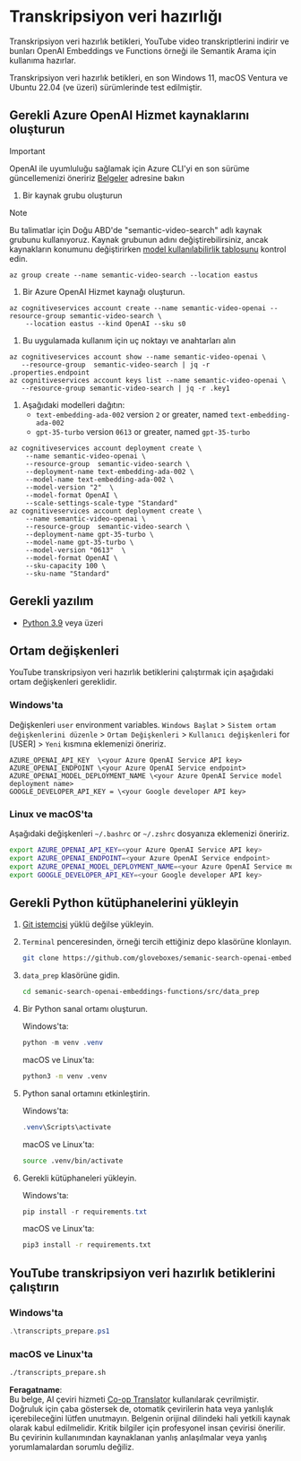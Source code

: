 <!--
CO_OP_TRANSLATOR_METADATA:
{
  "original_hash": "0d69f2d5814a698d3de5d0235940b5ae",
  "translation_date": "2025-05-19T18:50:13+00:00",
  "source_file": "08-building-search-applications/scripts/README.md",
  "language_code": "tr"
}
-->
# Transkripsiyon veri hazırlığı

Transkripsiyon veri hazırlık betikleri, YouTube video transkriptlerini indirir ve bunları OpenAI Embeddings ve Functions örneği ile Semantik Arama için kullanıma hazırlar.

Transkripsiyon veri hazırlık betikleri, en son Windows 11, macOS Ventura ve Ubuntu 22.04 (ve üzeri) sürümlerinde test edilmiştir.

## Gerekli Azure OpenAI Hizmet kaynaklarını oluşturun

> [!IMPORTANT]
> OpenAI ile uyumluluğu sağlamak için Azure CLI'yi en son sürüme güncellemenizi öneririz
> [Belgeler](https://learn.microsoft.com/cli/azure/update-azure-cli?WT.mc_id=academic-105485-koreyst) adresine bakın

1. Bir kaynak grubu oluşturun

> [!NOTE]
> Bu talimatlar için Doğu ABD'de "semantic-video-search" adlı kaynak grubunu kullanıyoruz.
> Kaynak grubunun adını değiştirebilirsiniz, ancak kaynakların konumunu değiştirirken 
> [model kullanılabilirlik tablosunu](https://aka.ms/oai/models?WT.mc_id=academic-105485-koreyst) kontrol edin.

```console
az group create --name semantic-video-search --location eastus
```

1. Bir Azure OpenAI Hizmet kaynağı oluşturun.

```console
az cognitiveservices account create --name semantic-video-openai --resource-group semantic-video-search \
    --location eastus --kind OpenAI --sku s0
```

1. Bu uygulamada kullanım için uç noktayı ve anahtarları alın

```console
az cognitiveservices account show --name semantic-video-openai \
   --resource-group  semantic-video-search | jq -r .properties.endpoint
az cognitiveservices account keys list --name semantic-video-openai \
   --resource-group semantic-video-search | jq -r .key1
```

1. Aşağıdaki modelleri dağıtın:
   - `text-embedding-ada-002` version `2` or greater, named `text-embedding-ada-002`
   - `gpt-35-turbo` version `0613` or greater, named `gpt-35-turbo`

```console
az cognitiveservices account deployment create \
    --name semantic-video-openai \
    --resource-group  semantic-video-search \
    --deployment-name text-embedding-ada-002 \
    --model-name text-embedding-ada-002 \
    --model-version "2"  \
    --model-format OpenAI \
    --scale-settings-scale-type "Standard"
az cognitiveservices account deployment create \
    --name semantic-video-openai \
    --resource-group  semantic-video-search \
    --deployment-name gpt-35-turbo \
    --model-name gpt-35-turbo \
    --model-version "0613"  \
    --model-format OpenAI \
    --sku-capacity 100 \
    --sku-name "Standard"
```

## Gerekli yazılım

- [Python 3.9](https://www.python.org/downloads/?WT.mc_id=academic-105485-koreyst) veya üzeri

## Ortam değişkenleri

YouTube transkripsiyon veri hazırlık betiklerini çalıştırmak için aşağıdaki ortam değişkenleri gereklidir.

### Windows'ta

Değişkenleri `user` environment variables.
`Windows Başlat` > `Sistem ortam değişkenlerini düzenle` > `Ortam Değişkenleri` > `Kullanıcı değişkenleri` for [USER] > `Yeni` kısmına eklemenizi öneririz.

```text
AZURE_OPENAI_API_KEY  \<your Azure OpenAI Service API key>
AZURE_OPENAI_ENDPOINT \<your Azure OpenAI Service endpoint>
AZURE_OPENAI_MODEL_DEPLOYMENT_NAME \<your Azure OpenAI Service model deployment name>
GOOGLE_DEVELOPER_API_KEY = \<your Google developer API key>
```

### Linux ve macOS'ta

Aşağıdaki değişkenleri `~/.bashrc` or `~/.zshrc` dosyanıza eklemenizi öneririz.

```bash
export AZURE_OPENAI_API_KEY=<your Azure OpenAI Service API key>
export AZURE_OPENAI_ENDPOINT=<your Azure OpenAI Service endpoint>
export AZURE_OPENAI_MODEL_DEPLOYMENT_NAME=<your Azure OpenAI Service model deployment name>
export GOOGLE_DEVELOPER_API_KEY=<your Google developer API key>
```

## Gerekli Python kütüphanelerini yükleyin

1. [Git istemcisi](https://git-scm.com/downloads?WT.mc_id=academic-105485-koreyst) yüklü değilse yükleyin.
1. `Terminal` penceresinden, örneği tercih ettiğiniz depo klasörüne klonlayın.

    ```bash
    git clone https://github.com/gloveboxes/semanic-search-openai-embeddings-functions.git
    ```

1. `data_prep` klasörüne gidin.

   ```bash
   cd semanic-search-openai-embeddings-functions/src/data_prep
   ```

1. Bir Python sanal ortamı oluşturun.

    Windows'ta:

    ```powershell
    python -m venv .venv
    ```

    macOS ve Linux'ta:

    ```bash
    python3 -m venv .venv
    ```

1. Python sanal ortamını etkinleştirin.

   Windows'ta:

   ```powershell
   .venv\Scripts\activate
   ```

   macOS ve Linux'ta:

   ```bash
   source .venv/bin/activate
   ```

1. Gerekli kütüphaneleri yükleyin.

   Windows'ta:

   ```powershell
   pip install -r requirements.txt
   ```

   macOS ve Linux'ta:

   ```bash
   pip3 install -r requirements.txt
   ```

## YouTube transkripsiyon veri hazırlık betiklerini çalıştırın

### Windows'ta

```powershell
.\transcripts_prepare.ps1
```

### macOS ve Linux'ta

```bash
./transcripts_prepare.sh
```

**Feragatname**:  
Bu belge, AI çeviri hizmeti [Co-op Translator](https://github.com/Azure/co-op-translator) kullanılarak çevrilmiştir. Doğruluk için çaba göstersek de, otomatik çevirilerin hata veya yanlışlık içerebileceğini lütfen unutmayın. Belgenin orijinal dilindeki hali yetkili kaynak olarak kabul edilmelidir. Kritik bilgiler için profesyonel insan çevirisi önerilir. Bu çevirinin kullanımından kaynaklanan yanlış anlaşılmalar veya yanlış yorumlamalardan sorumlu değiliz.